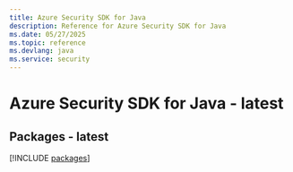 ```yaml
---
title: Azure Security SDK for Java
description: Reference for Azure Security SDK for Java
ms.date: 05/27/2025
ms.topic: reference
ms.devlang: java
ms.service: security
---
```

# Azure Security SDK for Java - latest
## Packages - latest
[!INCLUDE [packages](security-index.md)]